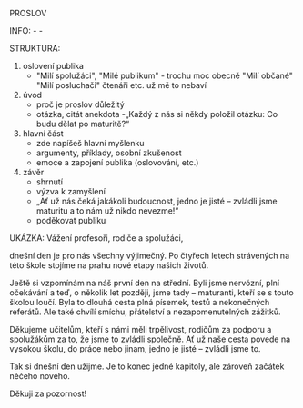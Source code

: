 PROSLOV

INFO:
    -
    -

STRUKTURA:
1. oslovení publika
    - "Milí spolužáci", "Milé publikum" - trochu moc obecně "Milí občané" "Milí posluchači" čtenáři etc. už mě to nebaví
2. úvod
    - proč je proslov důležitý
    - otázka, citát anekdota
    -„Každý z nás si někdy položil otázku: Co budu dělat po maturitě?“
3. hlavní část
    - zde napíšeš hlavní myšlenku
    - argumenty, příklady, osobní zkušenost
    - emoce a zapojení publika (oslovování, etc.)
4. závěr
    - shrnutí
    - výzva k zamyšlení
    - „Ať už nás čeká jakákoli budoucnost, jedno je jisté – zvládli jsme maturitu a to nám už nikdo nevezme!“
    - poděkovat publiku

UKÁZKA:
Vážení profesoři, rodiče a spolužáci,

dnešní den je pro nás všechny výjimečný. Po čtyřech letech strávených na této škole stojíme na prahu nové etapy našich životů.

Ještě si vzpomínám na náš první den na střední. Byli jsme nervózní, plní očekávání a teď, o několik let později, jsme tady – maturanti, kteří se s touto školou loučí. Byla to dlouhá cesta plná písemek, testů a nekonečných referátů. Ale také chvílí smíchu, přátelství a nezapomenutelných zážitků.

Děkujeme učitelům, kteří s námi měli trpělivost, rodičům za podporu a spolužákům za to, že jsme to zvládli společně. Ať už naše cesta povede na vysokou školu, do práce nebo jinam, jedno je jisté – zvládli jsme to.

Tak si dnešní den užijme. Je to konec jedné kapitoly, ale zároveň začátek něčeho nového.

Děkuji za pozornost!
